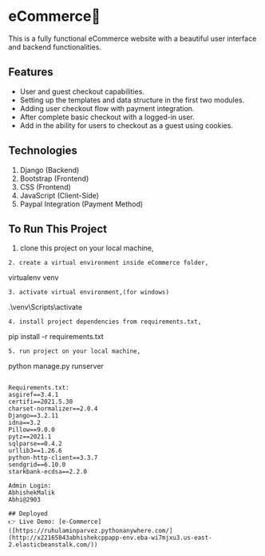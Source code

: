 # eCommerce🛒
This is a fully functional eCommerce website with a beautiful user interface and backend functionalities.

## Features
- User and guest checkout capabilities.
- Setting up the templates and data structure in the first two modules.
- Adding user checkout flow with payment integration.
- After complete basic checkout with a logged-in user.
- Add in the ability for users to checkout as a guest using cookies.

## Technologies
1. Django (Backend)
2. Bootstrap (Frontend)
3. CSS (Frontend)
4. JavaScript (Client-Side)
5. Paypal Integration (Payment Method)

## To Run This Project
1. clone this project on your local machine,
```
2. create a virtual environment inside eCommerce folder,
```
virtualenv venv
```
3. activate virtual environment,(for windows)
```
.\venv\Scripts\activate 
```
4. install project dependencies from requirements.txt,
```
pip install -r requirements.txt
```
5. run project on your local machine,
```
python manage.py runserver
```

Requirements.txt:
asgiref==3.4.1
certifi==2021.5.30
charset-normalizer==2.0.4
Django==3.2.11
idna==3.2
Pillow==9.0.0
pytz==2021.1
sqlparse==0.4.2
urllib3==1.26.6
python-http-client==3.3.7
sendgrid==6.10.0
starkbank-ecdsa==2.2.0

Admin Login:
AbhishekMalik
Abhi@2903

## Deployed
👉 Live Demo: [e-Commerce]([https://ruhulaminparvez.pythonanywhere.com/](http://x22165843abhishekcppapp-env.eba-wi7mjxu3.us-east-2.elasticbeanstalk.com/))
